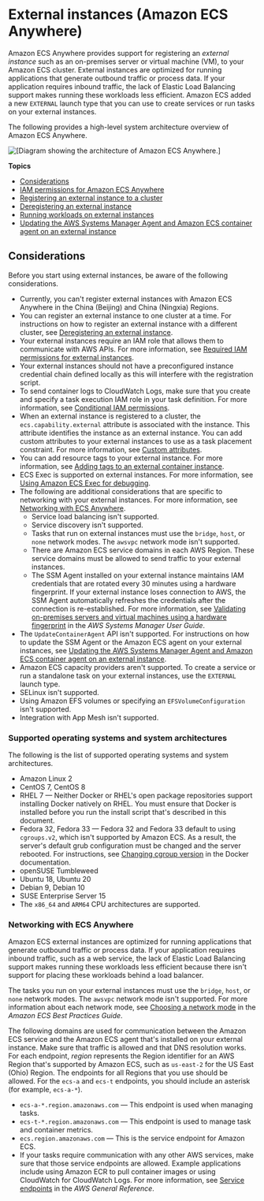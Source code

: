 # External instances \(Amazon ECS Anywhere\)<a name="ecs-anywhere"></a>

Amazon ECS Anywhere provides support for registering an *external instance* such as an on\-premises server or virtual machine \(VM\), to your Amazon ECS cluster\. External instances are optimized for running applications that generate outbound traffic or process data\. If your application requires inbound traffic, the lack of Elastic Load Balancing support makes running these workloads less efficient\. Amazon ECS added a new `EXTERNAL` launch type that you can use to create services or run tasks on your external instances\.

The following provides a high\-level system architecture overview of Amazon ECS Anywhere\.

![\[Diagram showing the architecture of Amazon ECS Anywhere.\]](http://docs.aws.amazon.com/AmazonECS/latest/developerguide/images/overview-ecsanywhere.png)

**Topics**
+ [Considerations](#ecs-anywhere-considerations)
+ [IAM permissions for Amazon ECS Anywhere](ecs-anywhere-iam.md)
+ [Registering an external instance to a cluster](ecs-anywhere-registration.md)
+ [Deregistering an external instance](ecs-anywhere-deregistration.md)
+ [Running workloads on external instances](ecs-anywhere-runtask.md)
+ [Updating the AWS Systems Manager Agent and Amazon ECS container agent on an external instance](ecs-anywhere-updates.md)

## Considerations<a name="ecs-anywhere-considerations"></a>

Before you start using external instances, be aware of the following considerations\.
+ Currently, you can't register external instances with Amazon ECS Anywhere in the China \(Beijing\) and China \(Ningxia\) Regions\.
+ You can register an external instance to one cluster at a time\. For instructions on how to register an external instance with a different cluster, see [Deregistering an external instance](ecs-anywhere-deregistration.md)\.
+ Your external instances require an IAM role that allows them to communicate with AWS APIs\. For more information, see [Required IAM permissions for external instances](ecs-anywhere-iam.md#ecs-anywhere-iam-required)\.
+ Your external instances should not have a preconfigured instance credential chain defined locally as this will interfere with the registration script\.
+ To send container logs to CloudWatch Logs, make sure that you create and specify a task execution IAM role in your task definition\. For more information, see [Conditional IAM permissions](ecs-anywhere-iam.md#ecs-anywhere-iam-conditional)\.
+ When an external instance is registered to a cluster, the `ecs.capability.external` attribute is associated with the instance\. This attribute identifies the instance as an external instance\. You can add custom attributes to your external instances to use as a task placement constraint\. For more information, see [Custom attributes](task-placement-constraints.md#ecs-custom-attributes)\.
+ You can add resource tags to your external instance\. For more information, see [Adding tags to an external container instance](ecs-using-tags.md#instance-details-tags-external)\.
+ ECS Exec is supported on external instances\. For more information, see [Using Amazon ECS Exec for debugging](ecs-exec.md)\.
+ The following are additional considerations that are specific to networking with your external instances\. For more information, see [Networking with ECS Anywhere](#ecs-anywhere-networking)\.
  + Service load balancing isn't supported\.
  + Service discovery isn't supported\.
  + Tasks that run on external instances must use the `bridge`, `host`, or `none` network modes\. The `awsvpc` network mode isn't supported\.
  + There are Amazon ECS service domains in each AWS Region\. These service domains must be allowed to send traffic to your external instances\.
  + The SSM Agent installed on your external instance maintains IAM credentials that are rotated every 30 minutes using a hardware fingerprint\. If your external instance loses connection to AWS, the SSM Agent automatically refreshes the credentials after the connection is re\-established\. For more information, see [Validating on\-premises servers and virtual machines using a hardware fingerprint](https://docs.aws.amazon.com/systems-manager/latest/userguide/ssm-agent-technical-details.html#fingerprint-validation) in the *AWS Systems Manager User Guide*\.
+ The `UpdateContainerAgent` API isn't supported\. For instructions on how to update the SSM Agent or the Amazon ECS agent on your external instances, see [Updating the AWS Systems Manager Agent and Amazon ECS container agent on an external instance](ecs-anywhere-updates.md)\.
+ Amazon ECS capacity providers aren't supported\. To create a service or run a standalone task on your external instances, use the `EXTERNAL` launch type\.
+ SELinux isn't supported\.
+ Using Amazon EFS volumes or specifying an `EFSVolumeConfiguration` isn't supported\.
+ Integration with App Mesh isn't supported\.

### Supported operating systems and system architectures<a name="ecs-anywhere-supported-os"></a>

The following is the list of supported operating systems and system architectures\.
+ Amazon Linux 2
+ CentOS 7, CentOS 8
+ RHEL 7 — Neither Docker or RHEL's open package repositories support installing Docker natively on RHEL\. You must ensure that Docker is installed before you run the install script that's described in this document\.
+ Fedora 32, Fedora 33 — Fedora 32 and Fedora 33 default to using `cgroups.v2`, which isn't supported by Amazon ECS\. As a result, the server's default grub configuration must be changed and the server rebooted\. For instructions, see [Changing cgroup version](https://docs.docker.com/config/containers/runmetrics/#changing-cgroup-version) in the Docker documentation\.
+ openSUSE Tumbleweed
+ Ubuntu 18, Ubuntu 20
+ Debian 9, Debian 10
+ SUSE Enterprise Server 15
+ The `x86_64` and `ARM64` CPU architectures are supported\.

### Networking with ECS Anywhere<a name="ecs-anywhere-networking"></a>

Amazon ECS external instances are optimized for running applications that generate outbound traffic or process data\. If your application requires inbound traffic, such as a web service, the lack of Elastic Load Balancing support makes running these workloads less efficient because there isn't support for placing these workloads behind a load balancer\.

The tasks you run on your external instances must use the `bridge`, `host`, or `none` network modes\. The `awsvpc` network mode isn't supported\. For more information about each network mode, see [Choosing a network mode](https://docs.aws.amazon.com/AmazonECS/latest/bestpracticesguide/networking-networkmode.html) in the *Amazon ECS Best Practices Guide*\.

The following domains are used for communication between the Amazon ECS service and the Amazon ECS agent that's installed on your external instance\. Make sure that traffic is allowed and that DNS resolution works\. For each endpoint, *region* represents the Region identifier for an AWS Region that's supported by Amazon ECS, such as `us-east-2` for the US East \(Ohio\) Region\. The endpoints for all Regions that you use should be allowed\. For the `ecs-a` and `ecs-t` endpoints, you should include an asterisk \(for example, `ecs-a-*`\)\.
+ `ecs-a-*.region.amazonaws.com` — This endpoint is used when managing tasks\.
+ `ecs-t-*.region.amazonaws.com` — This endpoint is used to manage task and container metrics\.
+ `ecs.region.amazonaws.com` — This is the service endpoint for Amazon ECS\.
+ If your tasks require communication with any other AWS services, make sure that those service endpoints are allowed\. Example applications include using Amazon ECR to pull container images or using CloudWatch for CloudWatch Logs\. For more information, see [Service endpoints](https://docs.aws.amazon.com/general/latest/gr/aws-service-information.html) in the *AWS General Reference*\.
